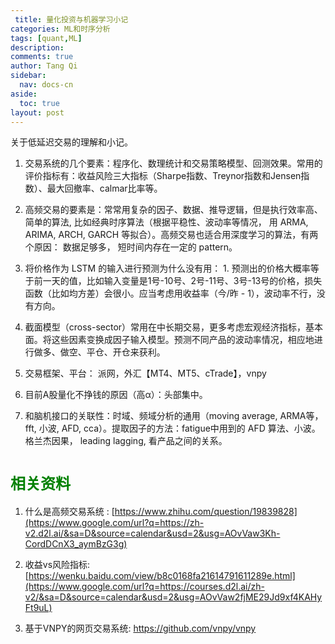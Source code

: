 ```yaml
---
 title: 量化投资与机器学习小记
categories: ML和时序分析
tags: [quant,ML]
description: 
comments: true
author: Tang Qi
sidebar:
  nav: docs-cn
aside:
  toc: true
layout: post
---
```


关于低延迟交易的理解和小记。

<!--more-->

1. 交易系统的几个要素：程序化、数理统计和交易策略模型、回测效果。常用的评价指标有：收益风险三大指标（Sharpe指数、Treynor指数和Jensen指数）、最大回撤率、calmar比率等。

1. 高频交易的要素是：常常用复杂的因子、数据、推导逻辑，但是执行效率高、简单的算法, 比如经典时序算法（根据平稳性、波动率等情况， 用 ARMA, ARIMA, ARCH, GARCH 等拟合）。高频交易也适合用深度学习的算法，有两个原因： 数据足够多， 短时间内存在一定的 pattern。
2. 将价格作为 LSTM 的输入进行预测为什么没有用： 1.  预测出的价格大概率等于前一天的值，比如输入变量是1号-10号、2号-11号、3号-13号的价格，损失函数（比如均方差）会很小。应当考虑用收益率（今/昨 - 1），波动率不行，没有方向。
3. 截面模型（cross-sector）常用在中长期交易，更多考虑宏观经济指标，基本面。将这些因素变换成因子输入模型。预测不同产品的波动率情况，相应地进行做多、做空、平仓、开仓来获利。
4. 交易框架、平台：  派网，外汇【MT4、MT5、cTrade】，vnpy
5. 目前A股量化不挣钱的原因（高α）：头部集中。
6. 和脑机接口的关联性：时域、频域分析的通用（moving average, ARMA等， fft, 小波, AFD, cca）。提取因子的方法：fatigue中用到的 AFD 算法、小波。格兰杰因果， leading lagging, 看产品之间的关系。

# <font face="黑体" color=green size=5>相关资料</font>

1.  什么是高频交易系统 :
    [https://www.zhihu.com/question/19839828](https://www.google.com/url?q=https://zh-v2.d2l.ai/&sa=D&source=calendar&usd=2&usg=AOvVaw3Kh-CordDCnX3_aymBzG3g)
    
2.  收益vs风险指标:
    [https://wenku.baidu.com/view/b8c0168fa21614791611289e.html](https://www.google.com/url?q=https://courses.d2l.ai/zh-v2/&sa=D&source=calendar&usd=2&usg=AOvVaw2fjME29Jd9xf4KAHyFt9uL)
    
3.  基于VNPY的网页交易系统:
    https://github.com/vnpy/vnpy
